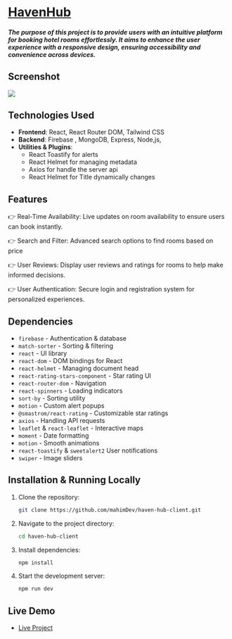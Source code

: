 # [HavenHub](https://havenhub-6c2d4.web.app/)

##### The purpose of this project is to provide users with an intuitive platform for booking hotel rooms effortlessly. It aims to enhance the user experience with a responsive design, ensuring accessibility and convenience across devices.

## Screenshot

<div >
<img src="https://i.ibb.co.com/ZrJgG91/Screenshot-254.png"/>
</div>

## Technologies Used

- **Frontend**: React, React Router DOM, Tailwind CSS
- **Backend**: Firebase , MongoDB, Express, Node,js,
- **Utilities & Plugins**:
  - React Toastify for alerts
  - React Helmet for managing metadata
  - Axios for handle the server api
  - React Helmet for Title dynamically changes

## Features

👉 Real-Time Availability: Live updates on room availability to ensure users can book instantly.

👉 Search and Filter: Advanced search options to find rooms based on price

👉 User Reviews: Display user reviews and ratings for rooms to help make informed decisions.

👉 User Authentication: Secure login and registration system for personalized experiences.

## Dependencies

- `firebase` - Authentication & database
- `match-sorter` - Sorting & filtering
- `react` - UI library
- `react-dom` - DOM bindings for React
- `react-helmet` - Managing document head
- `react-rating-stars-component` - Star rating UI
- `react-router-dom` - Navigation
- `react-spinners` - Loading indicators
- `sort-by` - Sorting utility
- `motion` - Custom alert popups
- `@smastrom/react-rating` - Customizable star ratings
- `axios` - Handling API requests
- `leaflet` & `react-leaflet` - Interactive maps
- `moment` - Date formatting
- `motion` - Smooth animations
- `react-toastify` & `sweetalert2` User notifications
- `swiper` - Image sliders

## Installation & Running Locally

1. Clone the repository:

   ```bash
   git clone https://github.com/mahimDev/haven-hub-client.git

   ```

2. Navigate to the project directory:

   ```bash
   cd haven-hub-client

   ```

3. Install dependencies:

   ```bash
   npm install

   ```

4. Start the development server:

   ```bash
   npm run dev

   ```

## Live Demo

- [Live Project](https://havenhub-6c2d4.web.app/)
